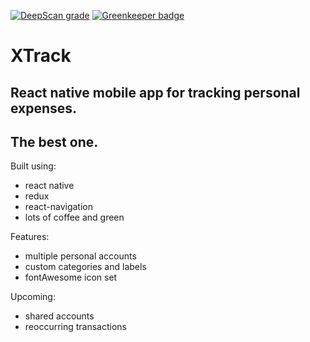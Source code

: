 [![DeepScan grade](https://deepscan.io/api/teams/3259/projects/4804/branches/38352/badge/grade.svg)](https://deepscan.io/dashboard#view=project&tid=3259&pid=4804&bid=38352) [![Greenkeeper badge](https://badges.greenkeeper.io/mirocosic/xtrack-mobile.svg)](https://greenkeeper.io/)

XTrack
========

React native mobile app for tracking personal expenses.
---------------

The best one.
---------------

Built using:
 - react native
 - redux
 - react-navigation
 - lots of coffee and green

Features:

  - multiple personal accounts
  - custom categories and labels
  - fontAwesome icon set

Upcoming:
  - shared accounts
  - reoccurring transactions
